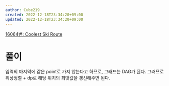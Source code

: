 ```yaml
---
author: Cube219
created: 2022-12-18T23:34:20+09:00
updated: 2022-12-18T23:34:20+09:00
---
```


[16064번: Coolest Ski Route](https://www.acmicpc.net/problem/16064)

# 풀이

입력의 마지막에 같은 point로 가지 않는다고 하므로, 그래프는 DAG가 된다. 그러므로 위상정렬 + dp로 해당 위치의 최댓값을 갱신해주면 된다.
